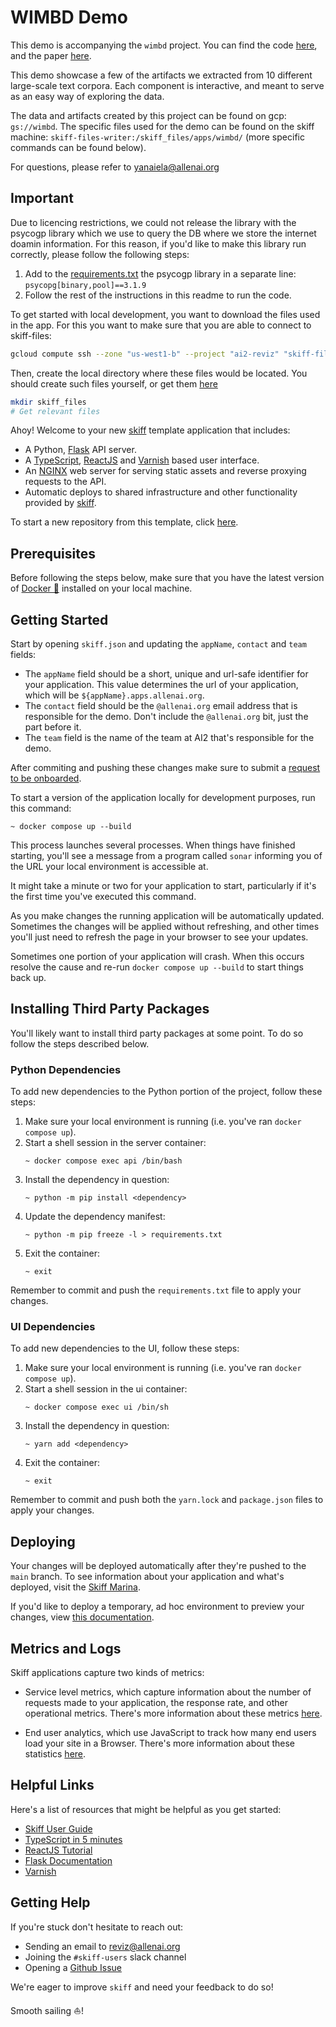 # WIMBD Demo


This demo is accompanying the `wimbd` project.
You can find the code [here](https://github.com/allenai/wimbd), and the paper [here](https://openreview.net/forum?id=RvfPnOkPV4).

This demo showcase a few of the artifacts we extracted from 10 different large-scale text corpora.
Each component is interactive, and meant to serve as an easy way of exploring the data.

The data and artifacts created by this project can be found on gcp: `gs://wimbd`.
The specific files used for the demo can be found on the skiff machine: `skiff-files-writer:/skiff_files/apps/wimbd/` (more specific commands can be found below).

For questions, please refer to yanaiela@allenai.org

## Important
Due to licencing restrictions, we could not release the library with the psycogp library which we use to query the DB where
we store the internet doamin information.
For this reason, if you'd like to make this library run correctly, please follow the following steps:

1. Add to the [requirements.txt](api/requirements.txt) the psycogp library in a separate line: `psycopg[binary,pool]==3.1.9`
2. Follow the rest of the instructions in this readme to run the code.


To get started with local development, you want to download the files used in the app.
For this you want to make sure that you are able to connect to skiff-files:
```bash
gcloud compute ssh --zone "us-west1-b" --project "ai2-reviz" "skiff-files-writer" --internal-ip
```

Then, create the local directory where these files would be located. You should create such files yourself, or get them [here](https://console.cloud.google.com/storage/browser/wimbd)
```bash
mkdir skiff_files
# Get relevant files
```


Ahoy! Welcome to your new [skiff](https://github.com/allenai/skiff) template
application that includes:

* A Python, [Flask](http://flask.pocoo.org/) API server.
* A [TypeScript](https://www.typescriptlang.org/), [ReactJS](https://reactjs.org/)
  and [Varnish](http://github.com/allenai/varnish-mui) based user interface.
* An [NGINX](https://www.nginx.com/) web server for serving static assets and
  reverse proxying requests to the API.
* Automatic deploys to shared infrastructure and other functionality provided by
  [skiff](https://skiff.allenai.org).

To start a new repository from this template, click [here](https://github.com/allenai/skiff-template/generate).

## Prerequisites

Before following the steps below, make sure that you have the latest version
of [Docker 🐳](https://www.docker.com/get-started) installed on your local
machine.

## Getting Started

Start by opening `skiff.json` and updating the `appName`, `contact` and
`team` fields:

* The `appName` field should be a short, unique and url-safe identifier for
  your application. This value determines the url of your application, which
  will be `${appName}.apps.allenai.org`.
* The `contact` field should be the `@allenai.org` email address that is
  responsible for the demo. Don't include the `@allenai.org` bit,
  just the part before it.
* The `team` field is the name of the team at AI2 that's responsible for
  the demo.

After commiting and pushing these changes make sure to submit a
[request to be onboarded](https://github.com/allenai/skiff/issues/new/choose).

To start a version of the application locally for development purposes, run
this command:

```
~ docker compose up --build
```

This process launches several processes. When things have finished starting,
you'll see a message from a program called `sonar` informing you of the URL your
local environment is accessible at.


It might take a minute or two for your application to start, particularly
if it's the first time you've executed this command.

As you make changes the running application will be automatically updated.
Sometimes the changes will be applied without refreshing, and other times you'll
just need to refresh the page in your browser to see your updates.

Sometimes one portion of your application will crash. When this occurs resolve
the cause and re-run `docker compose up --build` to start things back up.

## Installing Third Party Packages

You'll likely want to install third party packages at some point. To do so
follow the steps described below.

### Python Dependencies

To add new dependencies to the Python portion of the project, follow these steps:

1. Make sure your local environment is running (i.e. you've ran `docker compose up`).
1. Start a shell session in the server container:
    ```
    ~ docker compose exec api /bin/bash
    ```
1. Install the dependency in question:
    ```
    ~ python -m pip install <dependency>
    ```
1. Update the dependency manifest:
    ```
    ~ python -m pip freeze -l > requirements.txt
    ```
1. Exit the container:
    ```
    ~ exit
    ```

Remember to commit and push the `requirements.txt` file to apply your changes.

### UI Dependencies

To add new dependencies to the UI, follow these steps:

1. Make sure your local environment is running (i.e. you've ran `docker compose up`).
1. Start a shell session in the ui container:
    ```
    ~ docker compose exec ui /bin/sh
    ```
1. Install the dependency in question:
    ```
    ~ yarn add <dependency>
    ```
1. Exit the container:
    ```
    ~ exit
    ```

Remember to commit and push both the `yarn.lock` and `package.json` files
to apply your changes.

## Deploying

Your changes will be deployed automatically after they're pushed to the `main`
branch. To see information about your application and what's deployed,
visit the [Skiff Marina](https://marina.apps.allenai.org).

If you'd like to deploy a temporary, ad hoc environment to preview your changes,
view [this documentation](https://skiff.allenai.org/marina.html#creating-a-new-environment).

## Metrics and Logs

Skiff applications capture two kinds of metrics:

- Service level metrics, which capture information about the number of requests
  made to your application, the response rate, and other operational metrics.
  There's more information about these metrics [here](https://skiff.allenai.org/marina.html#service-level-metrics).

- End user analytics, which use JavaScript to track how many end users load
  your site in a Browser. There's more information about these statistics
  [here](https://skiff.allenai.org/stats.html).

## Helpful Links

Here's a list of resources that might be helpful as you get started:

* [Skiff User Guide](https://skiff.allenai.org/)
* [TypeScript in 5 minutes](https://www.typescriptlang.org/docs/handbook/typescript-in-5-minutes.html)
* [ReactJS Tutorial](https://reactjs.org/tutorial/tutorial.html)
* [Flask Documentation](http://flask.pocoo.org/docs/1.0/)
* [Varnish](https://github.com/allenai/varnish-mui)

## Getting Help

If you're stuck don't hesitate to reach out:

* Sending an email to [reviz@allenai.org](mailto:reviz@allenai.org)
* Joining the `#skiff-users` slack channel
* Opening a [Github Issue](https://github.com/allenai/skiff/issues/new/choose)

We're eager to improve `skiff` and need your feedback to do so!

Smooth sailing ⛵️!
